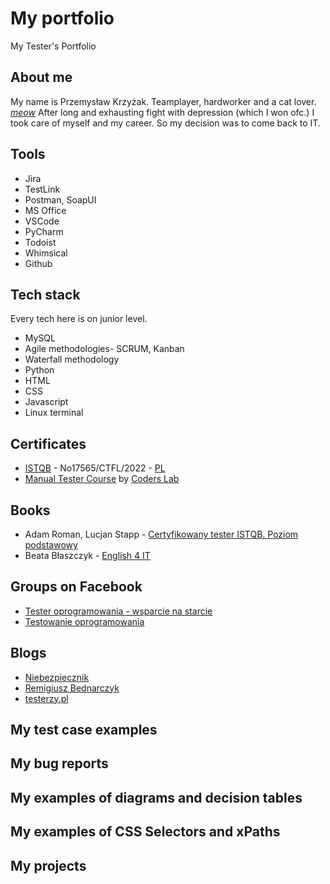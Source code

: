 # My portfolio
My Tester's Portfolio
## About me
My name is Przemysław Krzyżak. Teamplayer, hardworker and a cat lover. [*meow*](https://imgur.com/UKv3lGv)
After long and exhausting fight with depression (which I won ofc.) I took care of myself and my career.
So my decision was to come back to IT. 
## Tools
- Jira
- TestLink
- Postman, SoapUI
- MS Office
- VSCode
- PyCharm
- Todoist
- Whimsical
- Github
## Tech stack
Every tech here is on junior level.
- MySQL
- Agile methodologies- SCRUM, Kanban
- Waterfall methodology
- Python 
- HTML 
- CSS
- Javascript
- Linux terminal
## Certificates
- [ISTQB](https://drive.google.com/file/d/1bB8aBwBpt4k5RcqQRbAmGRLrTCXQvo-G/view?usp=sharing) - No17565/CTFL/2022 - [PL](https://drive.google.com/file/d/18Ycd6-iDSAFnyQGzEw1uXf9__uk7Yb1W/view?usp=sharing)
- [Manual Tester Course](https://drive.google.com/file/d/1lIGff9QsxJsbfT_k1-6tUISk_a3GUhVR/view?usp=sharing) by [Coders Lab](https://coderslab.pl/pl/tester-manualny)
## Books
- Adam Roman, Lucjan Stapp - [Certyfikowany tester ISTQB. Poziom podstawowy](https://helion.pl/ksiazki/certyfikowany-tester-istqb-poziom-podstawowy-adam-roman-lucjan-stapp,ctispp.htm#format/d)
- Beata Błaszczyk - [English 4 IT](https://helion.pl/ksiazki/english-4-it-praktyczny-kurs-jezyka-angielskiego-dla-specjalistow-it-i-nie-tylko-beata-blaszczyk,anginv.htm#format/d)
## Groups on Facebook
- [Tester oprogramowania - wsparcie na starcie](https://www.facebook.com/groups/testeroprogramowania/)
- [Testowanie oprogramowania](https://www.facebook.com/groups/TestowanieOprogramowania/)
## Blogs
- [Niebezpiecznik](https://niebezpiecznik.pl/)
- [Remigiusz Bednarczyk](https://remigiuszbednarczyk.pl/)
- [testerzy.pl](https://testerzy.pl/)
## My test case examples
## My bug reports
## My examples of diagrams and decision tables
## My examples of CSS Selectors and xPaths
## My projects
